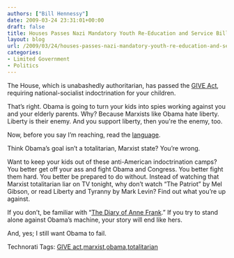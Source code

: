 ```yaml
---
authors: ["Bill Hennessy"]
date: 2009-03-24 23:31:01+00:00
draft: false
title: Houses Passes Nazi Mandatory Youth Re-Education and Service Bill
layout: blog
url: /2009/03/24/houses-passes-nazi-mandatory-youth-re-education-and-service-bill/
categories:
- Limited Government
- Politics
---
```


The House, which is unabashedly authoritarian, has passed the [GIVE Act](https://gatewaypundit.blogspot.com/2009/03/house-passes-dear-leaders-hitler-youth.html), requiring national-socialist indoctrination for your children.

 

That’s right. Obama is going to turn your kids into spies working against you and your elderly parents. Why? Because Marxists like Obama hate liberty. Liberty is their enemy. And you support liberty, then you're the enemy, too. 

 

Now, before you say I’m reaching, read the [language](https://www.govtrack.us/congress/billtext.xpd?bill=h111-1388).

 

Think Obama’s goal isn’t a totalitarian, Marxist state? You’re wrong.

 

Want to keep your kids out of these anti-American indoctrination camps? You better get off your ass and fight Obama and Congress. You better fight them hard. You better be prepared to do without. Instead of watching that Marxist totalitarian liar on TV tonight, why don’t watch “The Patriot” by Mel Gibson, or read Liberty and Tyranny by Mark Levin? Find out what you’re up against. 

 

If you don’t, be familiar with “[The Diary of Anne Frank](https://en.wikipedia.org/wiki/Anne_Frank).” If you try to stand alone against Obama’s machine, your story will end like hers. 

 

And, yes; I still want Obama to fail. 

 

Technorati Tags: [GIVE act](https://technorati.com/tags/GIVE+act),[marxist](https://technorati.com/tags/marxist),[obama](https://technorati.com/tags/obama),[totalitarian](https://technorati.com/tags/totalitarian)

